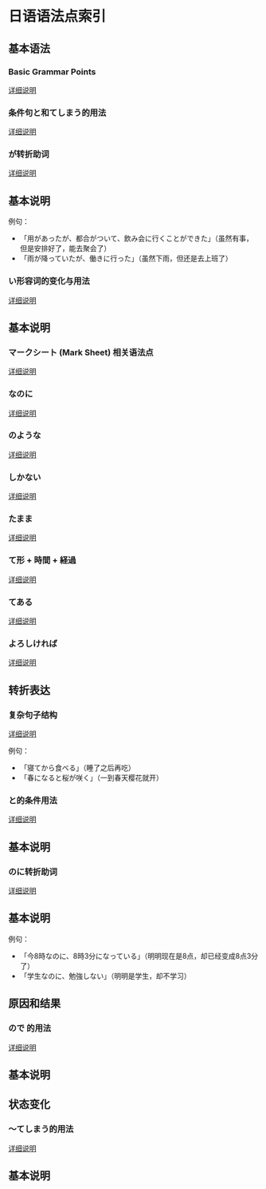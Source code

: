 # 日语语法点索引

## 基本语法

### Basic Grammar Points
[详细说明](basic_grammar_points.md)

### 条件句と和てしまう的用法
[详细说明](conditional_to_and_te_shimau.md)

### が转折助词
[详细说明](ga_conjunction.md)

## 基本说明

例句：
- 「用があったが、都合がついて、飲み会に行くことができた」（虽然有事，但是安排好了，能去聚会了）
- 「雨が降っていたが、働きに行った」（虽然下雨，但还是去上班了）

### い形容词的变化与用法
[详细说明](i-adjective.md)

## 基本说明

### マークシート (Mark Sheet) 相关语法点
[详细说明](marksheet.md)

### なのに
[详细说明](nanoni.md)

### のような
[详细说明](noyouna.md)

### しかない
[详细说明](shikanai.md)

### たまま
[详细说明](tamama.md)

### て形 + 時間 + 経過
[详细说明](te_form_duration.md)

### てある
[详细说明](tearu.md)

### よろしければ
[详细说明](yoroshikereba.md)

## 转折表达

### 复杂句子结构
[详细说明](complex_sentence_patterns.md)

例句：
- 「寝てから食べる」（睡了之后再吃）
- 「春になると桜が咲く」（一到春天樱花就开）

### と的条件用法
[详细说明](conditional_to.md)

## 基本说明

### のに转折助词
[详细说明](noni.md)

## 基本说明

例句：
- 「今8時なのに、8時3分になっている」（明明现在是8点，却已经变成8点3分了）
- 「学生なのに、勉強しない」（明明是学生，却不学习）

## 原因和结果

### ので 的用法
[详细说明](node.md)

## 基本说明

## 状态变化

### ～てしまう的用法
[详细说明](te_shimau.md)

## 基本说明

